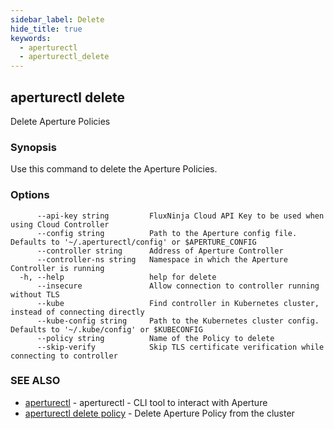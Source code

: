 ```yaml
---
sidebar_label: Delete
hide_title: true
keywords:
  - aperturectl
  - aperturectl_delete
---
```


<!-- markdownlint-disable -->

## aperturectl delete

Delete Aperture Policies

### Synopsis

Use this command to delete the Aperture Policies.

### Options

```
      --api-key string         FluxNinja Cloud API Key to be used when using Cloud Controller
      --config string          Path to the Aperture config file. Defaults to '~/.aperturectl/config' or $APERTURE_CONFIG
      --controller string      Address of Aperture Controller
      --controller-ns string   Namespace in which the Aperture Controller is running
  -h, --help                   help for delete
      --insecure               Allow connection to controller running without TLS
      --kube                   Find controller in Kubernetes cluster, instead of connecting directly
      --kube-config string     Path to the Kubernetes cluster config. Defaults to '~/.kube/config' or $KUBECONFIG
      --policy string          Name of the Policy to delete
      --skip-verify            Skip TLS certificate verification while connecting to controller
```

### SEE ALSO

- [aperturectl](/reference/aperturectl/aperturectl.md) - aperturectl - CLI tool to interact with Aperture
- [aperturectl delete policy](/reference/aperturectl/delete/policy/policy.md) - Delete Aperture Policy from the cluster
